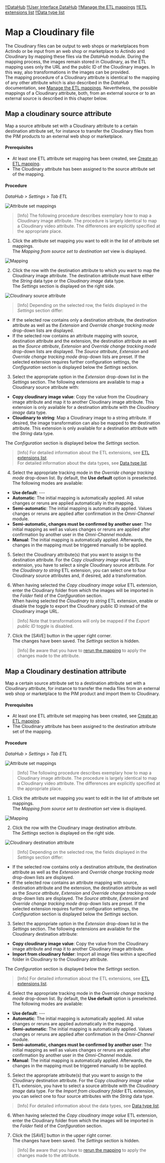 [!!DataHub](../../DataHub/Overview/01_General.md)
[!!User Interface DataHub](../../DataHub/UserInterface/00_UserInterface.md)
[!!Manage the ETL mappings](../../DataHub/Operation/01_ManageETLMappings.md)
[!!ETL extensions list](../../DataHub/UserInterface/03_ETLExtensions.md)
[!!Data type list](../../PIM/UserInterface/04_DataTypeList.md)

# Map a Cloudinary file

The Cloudinary files can be output to web shops or marketplaces from Actindo or be input from an web shop or marketplace to Actindo and Cloudinary by mapping these files via the *DataHub* module. During the mapping process, the images remain stored in Cloudinary, as the ETL mapping uses only the URL and the public ID of the Cloudinary images. In this way, also transformations in the images can be provided.   
The mapping procedure of a Cloudinary attribute is identical to the mapping of any other attribute which is also described in the *DataHub* documentation, see [Manage the ETL mappings](../../DataHub/Operation/01_ManageETLMappings.md).
Nevertheless, the possible mappings of a Cloudinary attribute, both, from an external source or to an external source is described in this chapter below.   


## Map a cloudinary source attribute

Map a source attribute set with a Cloudinary attribute to a certain destination attribute set, for instance to transfer the Cloudinary files from the PIM products to an external web shop or marketplace.

#### Prerequisites

- At least one ETL attribute set mapping has been created, see [Create an ETL mapping](../../DataHub/Operation/01_ManageETLMappings.md#create-an-ETL-mapping).
- The Cloudinary attribute has been assigned to the source attribute set of the mapping.

#### Procedure

*DataHub > Settings > Tab ETL*

![Attribute set mappings](../../Assets/Screenshots/DataHub/Settings/ETL/AttributeSetMappings.png "[Attribute set mappings]")

> [Info] The following procedure describes exemplary how to map a Cloudinary image attribute. The procedure is largely identical to map a Cloudinary video attribute. The differences are explicitly specified at the appropriate place.

1. Click the attribute set mapping you want to edit in the list of attribute set mappings.   
  The *Mapping from source set to destination set* view is displayed.

  ![Mapping](../../Assets/Screenshots/DataHub/Settings/ETL/Mapping.png "[Mapping]")

2. Click the row with the destination attribute to which you want to map the Cloudinary image attribute. The destination attribute must have either the *String* data type or the *Cloudinary image* data type.  
  The *Settings* section is displayed on the right side.

  ![Cloudinary source attribute](../../Assets/Screenshots/DataHub/Settings/ETL/CloudinarySourceAttribute.png "[Cloudinary source attribute]")

  > [Info] Depending on the selected row, the fields displayed in the *Settings* section differ:
  - If the selected row contains only a destination attribute, the destination attribute as well as the *Extension* and *Override change tracking mode* drop-down lists are displayed.
  - If the selected row contains an attribute mapping with source, destination attribute and the extension, the destination attribute as well as the *Source attribute*, *Extension* and *Override change tracking mode* drop-down lists are displayed. The *Source attribute*, *Extension* and *Override change tracking mode* drop-down lists are preset. If the selected extension requires further configuration settings, the *Configuration* section is displayed below the *Settings* section.  


3. Select the appropriate option in the *Extension* drop-down list in the *Settings* section. The following extensions are available to map a Cloudinary source attribute with:
  - **Copy cloudinary image value**: Copy the value from the Cloudinary image attribute and map it to another Cloudinary image attribute. This extension is only available for a destination attribute with the *Cloudinary image* data type.
  - **Cloudinary to string**: Map a Cloudinary image to a string attribute. If desired, the image transformation can also be mapped to the destination attribute. This extension is only available for a destination attribute with the *String* data type.

  The *Configuration* section is displayed below the *Settings* section.

  > [Info] For detailed information about the ETL extensions, see [ETL extensions list](../../DataHub/UserInterface/03_ETLExtensions.md).   
  For detailed information about the data types, see [Data type list](../../PIM/UserInterface/04_DataTypeList.md).


4. Select the appropriate tracking mode in the *Override change tracking mode* drop-down list. By default, the **Use default** option is preselected. The following modes are available:
  - **Use default**: ---
  - **Automatic**: The initial mapping is automatically applied. All value changes or reruns are applied automatically in the mapping.  
  - **Semi-automatic**: The initial mapping is automatically applied. Values changes or reruns are applied after confirmation in the *Omni-Channel* module.
  - **Semi-automatic, changes must be confirmed by another user**: The initial mapping as well as values changes or reruns are applied after confirmation by another user in the *Omni-Channel* module.
  - **Manual**: The initial mapping is automatically applied. Afterwards, the changes in the mapping must be triggered manually to be applied.


5. Select the Cloudinary attribute(s) that you want to assign to the destination attribute. For the *Copy cloudinary image value* ETL extension, you have to select a single Cloudinary source attribute. For the *Cloudinary to string* ETL extension, you can select one to four Cloudinary source attributes and, if desired, add a transformation.

6. When having selected the *Copy cloudinary image value* ETL extension, enter the Cloudinary folder from which the images will be imported in the *Folder* field of the *Configuration* section.    
When having selected the *Cloudinary to string* ETL extension, enable or disable the toggle to export the Cloudinary public ID instead of the Cloudinary image URL.

  > [Info] Note that transformations will only be mapped if the *Export public ID* toggle is disabled.

7. Click the [SAVE] button in the upper right corner.   
  The changes have been saved. The *Settings* section is hidden.

  > [Info] Be aware that you have to [rerun the mapping](../../DataHub/Operation/01_ManageETLMappings.md#rerun-an-etl-mapping) to apply the changes made to the attribute.



## Map a Cloudinary destination attribute

Map a certain source attribute set to a destination attribute set with a Cloudinary attribute, for instance to transfer the media files from an external web shop or marketplace to the PIM product and import them to Cloudinary.

#### Prerequisites

- At least one ETL attribute set mapping has been created, see [Create an ETL mapping](../../DataHub/Operation/01_ManageETLMappings.md#create-an-ETL-mapping).
- The Cloudinary attribute has been assigned to the destination attribute set of the mapping.

#### Procedure

*DataHub > Settings > Tab ETL*

![Attribute set mappings](../../Assets/Screenshots/DataHub/Settings/ETL/AttributeSetMappings.png "[Attribute set mappings]")

> [Info] The following procedure describes exemplary how to map a Cloudinary image attribute. The procedure is largely identical to map a Cloudinary video attribute. The differences are explicitly specified at the appropriate place.

1. Click the attribute set mapping you want to edit in the list of attribute set mappings.   
  The *Mapping from source set to destination set* view is displayed.

  ![Mapping](../../Assets/Screenshots/DataHub/Settings/ETL/Mapping.png "[Mapping]")

2. Click the row with the Cloudinary image destination attribute.   
  The *Settings* section is displayed on the right side.

  ![Cloudinary destination attribute](../../Assets/Screenshots/DataHub/Settings/ETL/CloudinaryDestinationAttribute.png "[Cloudinary destination attribute]")

  > [Info] Depending on the selected row, the fields displayed in the *Settings* section differ:
  - If the selected row contains only a destination attribute, the destination attribute as well as the *Extension* and *Override change tracking mode* drop-down lists are displayed.
  - If the selected row contains an attribute mapping with source, destination attribute and the extension, the destination attribute as well as the *Source attribute*, *Extension* and *Override change tracking mode* drop-down lists are displayed. The *Source attribute*, *Extension* and *Override change tracking mode* drop-down lists are preset. If the selected extension requires further configuration settings, the *Configuration* section is displayed below the *Settings* section.  


3. Select the appropriate option in the *Extension* drop-down list in the *Settings* section. The following extensions are available for the Cloudinary destination attribute:
  - **Copy cloudinary image value**: Copy the value from the Cloudinary image attribute and map it to another Cloudinary image attribute.
  - **Import from cloudinary folder**: Import all image files within a specified folder in Cloudinary to the Cloudinary attribute.    

  The *Configuration* section is displayed below the *Settings* section.

  > [Info] For detailed information about the ETL extensions, see [ETL extensions list](../../DataHub/UserInterface/03_ETLExtensions.md).

4. Select the appropriate tracking mode in the *Override change tracking mode* drop-down list. By default, the **Use default** option is preselected. The following modes are available:
  - **Use default**: ---
  - **Automatic**: The initial mapping is automatically applied. All value changes or reruns are applied automatically in the mapping.  
  - **Semi-automatic**: The initial mapping is automatically applied. Values changes or reruns are applied after confirmation in the *Omni-Channel* module.
  - **Semi-automatic, changes must be confirmed by another user**: The initial mapping as well as values changes or reruns are applied after confirmation by another user in the *Omni-Channel* module.
  - **Manual**: The initial mapping is automatically applied. Afterwards, the changes in the mapping must be triggered manually to be applied.


5. Select the appropriate attribute(s) that you want to assign to the Cloudinary destination attribute. For the *Copy cloudinary image value* ETL extension, you have to select a source attribute with the *Cloudinary image* data type. For the *Import from cloudinary folder* ETL extension, you can select one to four source attributes with the *String* data type.

  > [Info] For detailed information about the data types, see [Data type list](../../PIM/UserInterface/04_DataTypeList.md).

6. When having selected the *Copy cloudinary image value* ETL extension, enter the Cloudinary folder from which the images will be imported in the *Folder* field of the *Configuration* section.   

7. Click the [SAVE] button in the upper right corner.   
  The changes have been saved. The *Settings* section is hidden.

  > [Info] Be aware that you have to [rerun the mapping](../../DataHub/Operation/01_ManageETLMappings.md#rerun-an-etl-mapping) to apply the changes made to the attribute.

